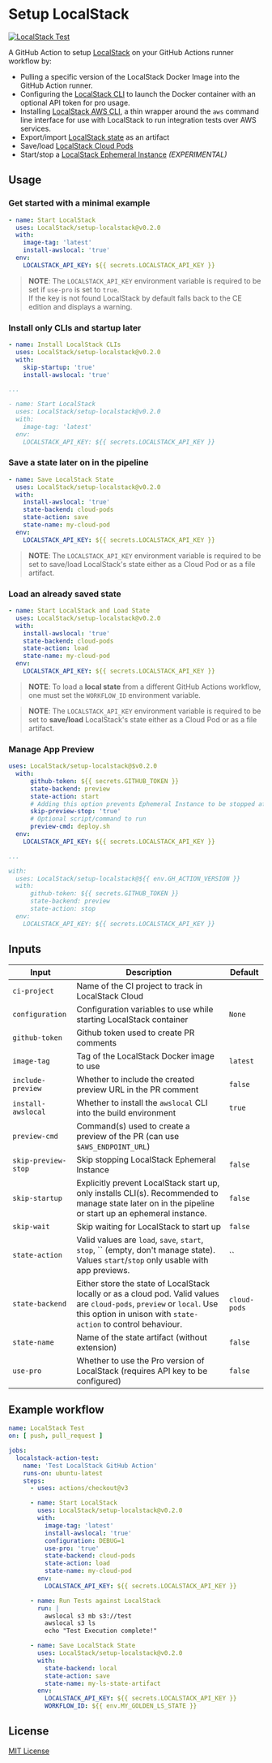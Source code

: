 # Setup LocalStack

[![LocalStack Test](https://github.com/LocalStack/setup-localstack/actions/workflows/ci.yml/badge.svg)](https://github.com/LocalStack/setup-localstack/actions/workflows/ci.yml)


A GitHub Action to setup [LocalStack](https://github.com/localstack/localstack) on your GitHub Actions runner workflow by:

- Pulling a specific version of the LocalStack Docker Image into the GitHub Action runner.
- Configuring the [LocalStack CLI](https://docs.localstack.cloud/get-started/#localstack-cli) to launch the Docker container with an optional API token for pro usage.
- Installing [LocalStack AWS CLI](https://github.com/localstack/awscli-local), a thin wrapper around the `aws` command line interface for use with LocalStack to run integration tests over AWS services.
- Export/import [LocalStack state](https://docs.localstack.cloud/user-guide/state-management/export-import-state/) as an artifact
- Save/load [LocalStack Cloud Pods](https://docs.localstack.cloud/user-guide/state-management/cloud-pods/)
- Start/stop a [LocalStack Ephemeral Instance](https://docs.localstack.cloud/user-guide/cloud-sandbox/application-previews/) _(EXPERIMENTAL)_

## Usage

### Get started with a minimal example

```yml
- name: Start LocalStack
  uses: LocalStack/setup-localstack@v0.2.0
  with:
    image-tag: 'latest'
    install-awslocal: 'true'
  env:
    LOCALSTACK_API_KEY: ${{ secrets.LOCALSTACK_API_KEY }}
```
> **NOTE**: The `LOCALSTACK_API_KEY` environment variable is required to be set if `use-pro` is set to `true`.  
If the key is not found LocalStack by default falls back to the CE edition and displays a warning.

### Install only CLIs and startup later
```yml
- name: Install LocalStack CLIs
  uses: LocalStack/setup-localstack@v0.2.0
  with:
    skip-startup: 'true'
    install-awslocal: 'true'

...

- name: Start LocalStack
  uses: LocalStack/setup-localstack@v0.2.0
  with:
    image-tag: 'latest'
  env:
    LOCALSTACK_API_KEY: ${{ secrets.LOCALSTACK_API_KEY }}
```

### Save a state later on in the pipeline
```yml
- name: Save LocalStack State
  uses: LocalStack/setup-localstack@v0.2.0
  with:
    install-awslocal: 'true'
    state-backend: cloud-pods
    state-action: save
    state-name: my-cloud-pod
  env:
    LOCALSTACK_API_KEY: ${{ secrets.LOCALSTACK_API_KEY }}
```
> **NOTE**: The `LOCALSTACK_API_KEY` environment variable is required to be set to save/load LocalStack's state either as a Cloud Pod or as a file artifact.

### Load an already saved state
```yml
- name: Start LocalStack and Load State
  uses: LocalStack/setup-localstack@v0.2.0
  with:
    install-awslocal: 'true'
    state-backend: cloud-pods
    state-action: load
    state-name: my-cloud-pod
  env:
    LOCALSTACK_API_KEY: ${{ secrets.LOCALSTACK_API_KEY }}
```
> **NOTE**: To load a **local state** from a different GitHub Actions workflow, one must set the `WORKFLOW_ID` environment variable.

> **NOTE**: The `LOCALSTACK_API_KEY` environment variable is required to be set to **save/load** LocalStack's state either as a Cloud Pod or as a file artifact.

### Manage App Preview
```yml
uses: LocalStack/setup-localstack@$v0.2.0
  with:
      github-token: ${{ secrets.GITHUB_TOKEN }}
      state-backend: preview
      state-action: start
      # Adding this option prevents Ephemeral Instance to be stopped after the `preview-cmd` run
      skip-preview-stop: 'true'
      # Optional script/command to run
      preview-cmd: deploy.sh
  env:
    LOCALSTACK_API_KEY: ${{ secrets.LOCALSTACK_API_KEY }}

...

with:
  uses: LocalStack/setup-localstack@${{ env.GH_ACTION_VERSION }}
  with:
      github-token: ${{ secrets.GITHUB_TOKEN }}
      state-backend: preview
      state-action: stop
  env:
    LOCALSTACK_API_KEY: ${{ secrets.LOCALSTACK_API_KEY }}
```

## Inputs

| Input              | Description                                                                      | Default  |
| ------------------ | -------------------------------------------------------------------------------- | -------- |
| `ci-project`          | Name of the CI project to track in LocalStack Cloud |  |
| `configuration`    | Configuration variables to use while starting LocalStack container               | `None`   |
| `github-token`          | Github token used to create PR comments |  |
| `image-tag`        | Tag of the LocalStack Docker image to use                                        | `latest` |
| `include-preview`          | Whether to include the created preview URL in the PR comment | `false` |
| `install-awslocal` | Whether to install the `awslocal` CLI into the build environment                 | `true`   |
| `preview-cmd`          | Command(s) used to create a preview of the PR (can use `$AWS_ENDPOINT_URL`) |  |
| `skip-preview-stop`        | Skip stopping LocalStack Ephemeral Instance | `false`  |
| `skip-startup`     | Explicitly prevent LocalStack start up, only installs CLI(s). Recommended to manage state later on in the pipeline or start up an ephemeral instance. | `false`  |
| `skip-wait`        | Skip waiting for LocalStack to start up | `false`  |
| `state-action`     | Valid values are `load`, `save`, `start`, `stop`, `` (empty, don't manage state). Values `start`/`stop` only usable with app previews.  | `` |
| `state-backend`    | Either store the state of LocalStack locally or as a cloud pod. Valid values are `cloud-pods`, `preview` or `local`. Use this option in unison with `state-action` to control behaviour. | `cloud-pods`  |
| `state-name`       | Name of the state artifact (without extension) | `false`  |
| `use-pro`          | Whether to use the Pro version of LocalStack (requires API key to be configured) | `false`  |

## Example workflow
```yml
name: LocalStack Test
on: [ push, pull_request ]

jobs:
  localstack-action-test:
    name: 'Test LocalStack GitHub Action'
    runs-on: ubuntu-latest
    steps:
      - uses: actions/checkout@v3

      - name: Start LocalStack
        uses: LocalStack/setup-localstack@v0.2.0
        with:
          image-tag: 'latest'
          install-awslocal: 'true'
          configuration: DEBUG=1
          use-pro: 'true'
          state-backend: cloud-pods
          state-action: load
          state-name: my-cloud-pod
        env:
          LOCALSTACK_API_KEY: ${{ secrets.LOCALSTACK_API_KEY }}

      - name: Run Tests against LocalStack
        run: |
          awslocal s3 mb s3://test
          awslocal s3 ls
          echo "Test Execution complete!"

      - name: Save LocalStack State
        uses: LocalStack/setup-localstack@v0.2.0
        with:
          state-backend: local
          state-action: save
          state-name: my-ls-state-artifact
        env:
          LOCALSTACK_API_KEY: ${{ secrets.LOCALSTACK_API_KEY }}
          WORKFLOW_ID: ${{ env.MY_GOLDEN_LS_STATE }}
```

## License

[MIT License](LICENSE)
